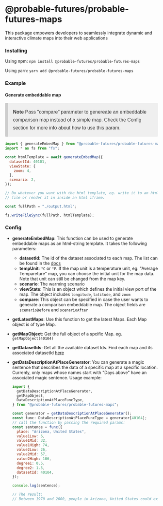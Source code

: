 # @probable-futures/probable-futures-maps

This package empowers developers to seamlessly integrate dynamic and interactive climate maps into their web applications

### Installing

Using npm:
`npm install @probable-futures/probable-futures-maps`

Using yarn:
`yarn add @probable-futures/probable-futures-maps`

### Example

#### Generate embeddable map

<blockquote style="font-family: 'Source Sans Pro', 'Lucida Grande', sans-serif;-webkit-font-smoothing: antialiased;line-height: 1.6;font-size: 1rem;color: #333;box-sizing: border-box;background: #efefef;padding: 1px 16px;margin-left: 0;margin-right: 0;border-left: #cecece solid 10px;border-radius: 3px;">
<p><strong>Note</strong> Pass "compare" parameter to genereate an embeddable comparison map instead of a simple map. Check the Config section for more info about how to use this param.</p>
</blockquote>

```js
import { generateEmbedMap } from "@probable-futures/probable-futures-maps";
import * as fs from "fs";

const htmlTemplate = await generateEmbedMap({
  datasetId: 40101,
  viewState: {
    zoom: 4,
  },
  scenario: 2,
});

// Do whatever you want with the html template, eg. write it to an html
// file or render it in inside an html iframe.

const fullPath = "./output.html";

fs.writeFileSync(fullPath, htmlTemplate);
```

### Config

- **generateEmbedMap**: This function can be used to generate embeddable maps as an html-string template. It takes the following parameters:

  - **datasetId:** The id of the dataset associated to each map. The list can be found in the [docs](https://docs.probablefutures.org/maps/#all-maps)
  - **tempUnit**: `°C` or `°F`. If the map unit is a temperature unit, eg. "Average Tempareture" map, you can choose the initial unit for the map data. Note that unit can still be changed from the map key.
  - **scenario**: The warming scenario
  - **viewState**: This is an object which defines the initial view port of the map. The object includes `longitude`, `latitude`, and `zoom`
  - **compare**: This object can be specified in case the user wants to generate a comparison embeddable map. The object fields are `scenarioBefore` and `scenarioAfter`

- **getLatestMaps**: Use this function to get the latest Maps. Each Map object is of type Map.
- **getMapObject**: Get the full object of a spcific Map. eg. `getMapObject(40104)`
- **getDatasetIds**: Get all the available dataset Ids. Find each map and its associated datasetId [here](https://docs.probablefutures.org/maps/)
- **getDataDescriptionAtPlaceGenerator**: You can generate a magic sentence that describes the data of a specific map at a specific location. Currenly, only maps whose names start with "Days above" have an associated magic sentence. Usage example:

  ```js
  import {
    getDataDescriptionAtPlaceGenerator,
    getMapObject,
    DataDescriptionAtPlaceFuncType,
  } from "@probable-futures/probable-futures-maps";

  const generator = getDataDescriptionAtPlaceGenerator();
  const func: DataDescriptionAtPlaceFuncType = generator[40104];
  // call the function by passing the required params:
  const sentence = func({
    place: "Arizona, United States",
    value1Low: 6,
    value1Mid: 32,
    value1High: 74,
    value2Low: 26,
    value2Mid: 57,
    value2High: 106,
    degree1: 0.5,
    degree2: 1.5,
    datasetId: 40104,
  });

  console.log(sentence);

  // The result:
  // Between 1970 and 2000, people in Arizona, United States could expect about 32 Days above 32°C (90°F) in an average year, 6 days in a cooler year and 74 days in a warmer year. In a 1.5°C warming scenario, people in Arizona, United States can expect about 57 Days above 32°C (90°F) in an average year, 26 days in a cooler year and 106 days in a warmer year.
  ```
